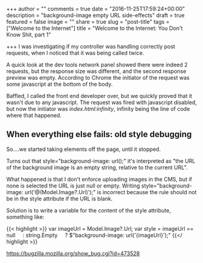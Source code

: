 +++
author = ""
comments = true
date = "2016-11-25T17:59:24+00:00"
description = "background-image empty URL side-effects"
draft = true
featured = false
image = ""
share = true
slug = "post-title"
tags = ["Welcome to the Internet"]
title = "Welcome to the Internet: You Don't Know Shit, part 1"

+++
I was investigating if my controller was handling correctly post requests, when I noticed that it was being called twice.

A quick look at the dev tools network panel showed there were indeed 2 requests, but the response size was different, and the second response preview was empty. According to Chrome the initiator of the request was some javascript at the bottom of the body.

Baffled, I called the front end developer over, but we quickly proved that it wasn't due to any javascript. The request was fired with javascript disabled, but now the initiator was _index.html:infinity_, infinity being the line of code where that happened.

## When everything else fails: old style debugging

So....we started taking elements off the page, until it stopped.

Turns out that style="background-image: url();" it's interpreted as "the URL of the background image is an empty string, relative to the current URL".

What happened is that I don't enforce uploading images in the CMS, but if none is selected the URL is just null or empty. Writing style="background-image: url('@(Model.Image?.Url)');" is incorrect because the rule should not be in the style attribute if the URL is blank.

Solution is to write a variable for the content of the style attribute, something like:

{{< highlight >}}
var imageUrl = Model.Image?.Url;
var style = imageUrl == null
    : string.Empty
    ? $"background-image: url('{imageUrl}');"
{{</ highlight >}}

https://bugzilla.mozilla.org/show_bug.cgi?id=473528